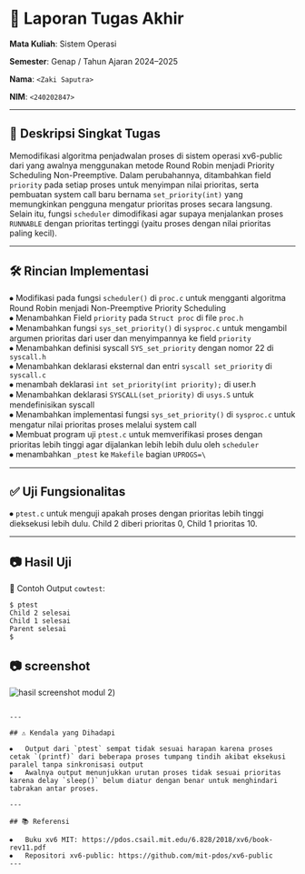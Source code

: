 # 📝 Laporan Tugas Akhir

**Mata Kuliah**: Sistem Operasi

**Semester**: Genap / Tahun Ajaran 2024–2025

**Nama**: `<Zaki Saputra>`

**NIM**: `<240202847>`

---

## 📌 Deskripsi Singkat Tugas

Memodifikasi algoritma penjadwalan proses di sistem operasi xv6-public dari yang awalnya menggunakan metode Round Robin menjadi Priority Scheduling Non-Preemptive. Dalam perubahannya, ditambahkan field `priority` pada setiap proses untuk menyimpan nilai prioritas, serta pembuatan system call baru bernama `set_priority(int)` yang memungkinkan pengguna mengatur prioritas proses secara langsung. Selain itu, fungsi `scheduler` dimodifikasi agar supaya menjalankan proses `RUNNABLE` dengan prioritas tertinggi (yaitu proses dengan nilai prioritas paling kecil).  

---


## 🛠️ Rincian Implementasi

⦁	Modifikasi pada fungsi `scheduler()` di `proc.c` untuk mengganti algoritma Round Robin menjadi Non-Preemptive Priority Scheduling  
⦁	Menambahkan Field `priority` pada `Struct proc` di file `proc.h`  
⦁	Menambahkan fungsi `sys_set_priority()` di `sysproc.c` untuk mengambil argumen prioritas dari user dan menyimpannya ke field `priority`  
⦁	Menambahkan definisi syscall `SYS_set_priority` dengan nomor 22 di `syscall.h`  
⦁	Menambahkan deklarasi eksternal dan entri `syscall set_priority` di `syscall.c`  
⦁	menambah deklarasi `int set_priority(int priority);`  di user.h  
⦁	Menambahkan deklarasi `SYSCALL(set_priority)` di `usys.S` untuk mendefinisikan syscall  
⦁	Menambahkan implementasi fungsi `sys_set_priority()` di `sysproc.c` untuk mengatur nilai prioritas proses melalui system call  
⦁	Membuat program uji `ptest.c` untuk memverifikasi proses dengan prioritas lebih tinggi agar dijalankan lebih lebih dulu oleh `scheduler`  
⦁	menambahkan `_ptest` ke `Makefile` bagian `UPROGS=\`

---

## ✅ Uji Fungsionalitas

⦁	`ptest.c` untuk menguji apakah proses dengan prioritas lebih tinggi dieksekusi lebih dulu. Child 2 diberi prioritas 0, Child 1 prioritas 10.

---

## 📷 Hasil Uji
📍 Contoh Output `cowtest`:

```
$ ptest
Child 2 selesai
Child 1 selesai
Parent selesai
$ 
```
📷 screenshot  
---
![hasil  screenshot modul 2](https://github.com/user-attachments/assets//804ddd5f-e3ed-426a-aeec-91a6fb62ac96))
```

---

## ⚠️ Kendala yang Dihadapi

⦁	Output dari `ptest` sempat tidak sesuai harapan karena proses cetak `(printf)` dari beberapa proses tumpang tindih akibat eksekusi paralel tanpa sinkronisasi output  
⦁	Awalnya output menunjukkan urutan proses tidak sesuai prioritas karena delay `sleep()` belum diatur dengan benar untuk menghindari tabrakan antar proses.

---

## 📚 Referensi

⦁	Buku xv6 MIT: https://pdos.csail.mit.edu/6.828/2018/xv6/book-rev11.pdf  
⦁	Repositori xv6-public: https://github.com/mit-pdos/xv6-public  
---
